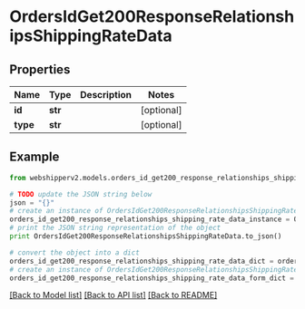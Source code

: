 # OrdersIdGet200ResponseRelationshipsShippingRateData


## Properties
Name | Type | Description | Notes
------------ | ------------- | ------------- | -------------
**id** | **str** |  | [optional] 
**type** | **str** |  | [optional] 

## Example

```python
from webshipperv2.models.orders_id_get200_response_relationships_shipping_rate_data import OrdersIdGet200ResponseRelationshipsShippingRateData

# TODO update the JSON string below
json = "{}"
# create an instance of OrdersIdGet200ResponseRelationshipsShippingRateData from a JSON string
orders_id_get200_response_relationships_shipping_rate_data_instance = OrdersIdGet200ResponseRelationshipsShippingRateData.from_json(json)
# print the JSON string representation of the object
print OrdersIdGet200ResponseRelationshipsShippingRateData.to_json()

# convert the object into a dict
orders_id_get200_response_relationships_shipping_rate_data_dict = orders_id_get200_response_relationships_shipping_rate_data_instance.to_dict()
# create an instance of OrdersIdGet200ResponseRelationshipsShippingRateData from a dict
orders_id_get200_response_relationships_shipping_rate_data_form_dict = orders_id_get200_response_relationships_shipping_rate_data.from_dict(orders_id_get200_response_relationships_shipping_rate_data_dict)
```
[[Back to Model list]](../README.md#documentation-for-models) [[Back to API list]](../README.md#documentation-for-api-endpoints) [[Back to README]](../README.md)


